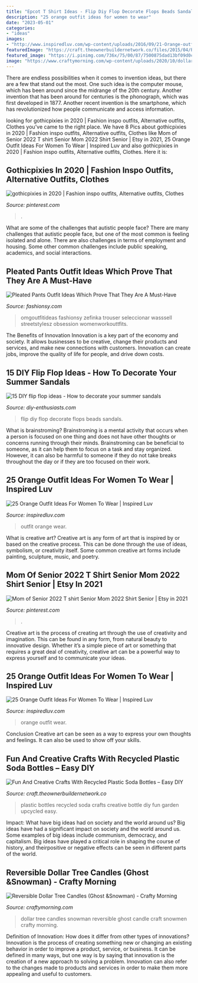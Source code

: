 ```yaml
---
title: "Epcot T Shirt Ideas - Flip Diy Flop Decorate Flops Beads Sandals"
description: "25 orange outfit ideas for women to wear"
date: "2023-05-01"
categories:
- "ideas"
images:
- "http://www.inspiredluv.com/wp-content/uploads/2016/09/21-Orange-outfit-ideas-For-Women.jpg"
featuredImage: "https://craft.theownerbuildernetwork.co/files/2015/04/Plastic-Bottle-Ideas015.jpg"
featured_image: "https://i.pinimg.com/736x/75/00/87/7500875dad13bf09d0c968a942e85834.jpg"
image: "https://www.craftymorning.com/wp-content/uploads/2020/10/dollar-tree-candle-snowmen-craft.png"
---
```



There are endless possibilities when it comes to invention ideas, but there are a few that stand out the most. One such idea is the computer mouse, which has been around since the midrange of the 20th century. Another invention that has been around for centuries is the phonograph, which was first developed in 1877. Another recent invention is the smartphone, which has revolutionized how people communicate and access information.

	

		
looking for gothicpixies in 2020 | Fashion inspo outfits, Alternative outfits, Clothes you've came to the right place. We have 8 Pics about gothicpixies in 2020 | Fashion inspo outfits, Alternative outfits, Clothes like Mom of Senior 2022 T shirt Senior Mom 2022 Shirt Senior | Etsy in 2021, 25 Orange Outfit Ideas For Women To Wear | Inspired Luv and also gothicpixies in 2020 | Fashion inspo outfits, Alternative outfits, Clothes. Here it is:
		
    
## Gothicpixies In 2020 | Fashion Inspo Outfits, Alternative Outfits, Clothes

<img loading=lazy src="https://i.pinimg.com/736x/75/00/87/7500875dad13bf09d0c968a942e85834.jpg" onerror="this.onerror=null;this.src='https://tse3.mm.bing.net/th?id=OIP.9Xr12eAbg5k2Ytm9fB-XKgHaSE&amp;pid=15.1';" alt="gothicpixies in 2020 | Fashion inspo outfits, Alternative outfits, Clothes">

_Source: pinterest.com_

>. 

	

What are some of the challenges that autistic people face?
There are many challenges that autistic people face, but one of the most common is feeling isolated and alone. There are also challenges in terms of employment and housing. Some other common challenges include public speaking, academics, and social interactions.

    
## Pleated Pants Outfit Ideas Which Prove That They Are A Must-Have

<img loading=lazy src="https://fashionsy.com/wp-content/uploads/2018/02/plaid-pants-outfits-7-.jpg" onerror="this.onerror=null;this.src='https://tse2.mm.bing.net/th?id=OIP.S7fG88Gm65NT3TnK6Wn3IwHaQU&amp;pid=15.1';" alt="Pleated Pants Outfit Ideas Which Prove That They Are A Must-Have">

_Source: fashionsy.com_

>omgoutfitideas fashionsy zefinka trouser seleccionar wasssell streetstylesz obsession womenworkouttfits. 

	

The Benefits of Innovation
Innovation is a key part of the economy and society. It allows businesses to be creative, change their products and services, and make new connections with customers. Innovation can create jobs, improve the quality of life for people, and drive down costs.

    
## 15 DIY Flip Flop Ideas - How To Decorate Your Summer Sandals

<img loading=lazy src="http://www.diy-enthusiasts.com/wp-content/uploads/2014/05/diy-flip-flops-ideas-decorate-with-beads-chains.jpg" onerror="this.onerror=null;this.src='https://tse3.mm.bing.net/th?id=OIP.nVHjH0G2FT-6RSg099qfiwHaLH&amp;pid=15.1';" alt="15 DIY flip flop ideas - How to decorate your summer sandals">

_Source: diy-enthusiasts.com_

>flip diy flop decorate flops beads sandals. 

	

What is brainstroming?
Brainstroming is a mental activity that occurs when a person is focused on one thing and does not have other thoughts or concerns running through their minds. Brainstroming can be beneficial to someone, as it can help them to focus on a task and stay organized. However, it can also be harmful to someone if they do not take breaks throughout the day or if they are too focused on their work.

    
## 25 Orange Outfit Ideas For Women To Wear | Inspired Luv

<img loading=lazy src="http://www.inspiredluv.com/wp-content/uploads/2016/09/21-Orange-outfit-ideas-For-Women.jpg" onerror="this.onerror=null;this.src='https://tse2.mm.bing.net/th?id=OIP.daHkGt2edlnZSkCD14uYoQHaK3&amp;pid=15.1';" alt="25 Orange Outfit Ideas For Women To Wear | Inspired Luv">

_Source: inspiredluv.com_

>outfit orange wear. 

	

What is creative art?
Creative art is any form of art that is inspired by or based on the creative process. This can be done through the use of ideas, symbolism, or creativity itself. Some common creative art forms include painting, sculpture, music, and poetry.

    
## Mom Of Senior 2022 T Shirt Senior Mom 2022 Shirt Senior | Etsy In 2021

<img loading=lazy src="https://i.pinimg.com/736x/8e/7f/73/8e7f73a3f81fd9f9afe68181ce193190.jpg" onerror="this.onerror=null;this.src='https://tse2.mm.bing.net/th?id=OIP.4nY0_69xsugJugF52EKRRAHaJ3&amp;pid=15.1';" alt="Mom of Senior 2022 T shirt Senior Mom 2022 Shirt Senior | Etsy in 2021">

_Source: pinterest.com_

>. 

	

Creative art is the process of creating art through the use of creativity and imagination. This can be found in any form, from natural beauty to innovative design. Whether it’s a simple piece of art or something that requires a great deal of creativity, creative art can be a powerful way to express yourself and to communicate your ideas.

    
## 25 Orange Outfit Ideas For Women To Wear | Inspired Luv

<img loading=lazy src="http://www.inspiredluv.com/wp-content/uploads/2016/09/24-Orange-outfit-ideas-For-Women.jpg" onerror="this.onerror=null;this.src='https://tse2.mm.bing.net/th?id=OIP.X7ArO0eYDasBPB1YGfb2jQHaKj&amp;pid=15.1';" alt="25 Orange Outfit Ideas For Women To Wear | Inspired Luv">

_Source: inspiredluv.com_

>orange outfit wear. 

	

Conclusion
Creative art can be seen as a way to express your own thoughts and feelings. It can also be used to show off your skills.

    
## Fun And Creative Crafts With Recycled Plastic Soda Bottles – Easy DIY

<img loading=lazy src="https://craft.theownerbuildernetwork.co/files/2015/04/Plastic-Bottle-Ideas015.jpg" onerror="this.onerror=null;this.src='https://tse1.mm.bing.net/th?id=OIP.-fuyc2TfrrDA_Q5MKk9GggHaE7&amp;pid=15.1';" alt="Fun And Creative Crafts With Recycled Plastic Soda Bottles – Easy DIY">

_Source: craft.theownerbuildernetwork.co_

>plastic bottles recycled soda crafts creative bottle diy fun garden upcycled easy. 

	

Impact: What have big ideas had on society and the world around us?
Big ideas have had a significant impact on society and the world around us. Some examples of big ideas include communism, democracy, and capitalism. Big ideas have played a critical role in shaping the course of history, and theirpositive or negative effects can be seen in different parts of the world.

    
## Reversible Dollar Tree Candles (Ghost &amp;Snowman) - Crafty Morning

<img loading=lazy src="https://www.craftymorning.com/wp-content/uploads/2020/10/dollar-tree-candle-snowmen-craft.png" onerror="this.onerror=null;this.src='https://tse2.mm.bing.net/th?id=OIP.aM25kF1ZUjSYI9FmgcRHOQHaJ7&amp;pid=15.1';" alt="Reversible Dollar Tree Candles (Ghost &amp;Snowman) - Crafty Morning">

_Source: craftymorning.com_

>dollar tree candles snowman reversible ghost candle craft snowmen crafty morning. 

	

Definition of Innovation: How does it differ from other types of innovations?
Innovation is the process of creating something new or changing an existing behavior in order to improve a product, service, or business. It can be defined in many ways, but one way is by saying that innovation is the creation of a new approach to solving a problem. Innovation can also refer to the changes made to products and services in order to make them more appealing and useful to customers.

